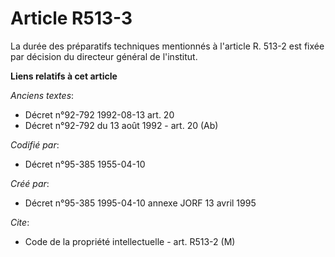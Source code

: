 # Article R513-3

La durée des préparatifs techniques mentionnés à l'article R. 513-2 est fixée par décision du directeur général de
l'institut.

**Liens relatifs à cet article**

_Anciens textes_:

  - Décret n°92-792 1992-08-13 art. 20
  - Décret n°92-792 du 13 août 1992 - art. 20 (Ab)

_Codifié par_:

  - Décret n°95-385 1955-04-10

_Créé par_:

  - Décret n°95-385 1995-04-10 annexe JORF 13 avril 1995

_Cite_:

  - Code de la propriété intellectuelle - art. R513-2 (M)
